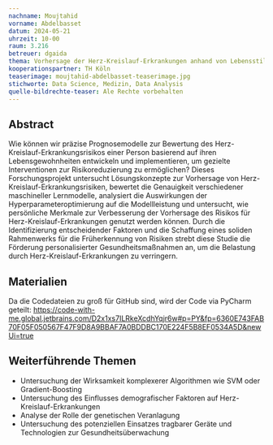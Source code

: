 ```yaml
---
nachname: Moujtahid
vorname: Abdelbasset
datum: 2024-05-21
uhrzeit: 10-00
raum: 3.216 
betreuer: dgaida
thema: Vorhersage der Herz-Kreislauf-Erkrankungen anhand von Lebensstilfaktoren
kooperationspartner: TH Köln
teaserimage: moujtahid-abdelbasset-teaserimage.jpg
stichworte: Data Science, Medizin, Data Analysis 
quelle-bildrechte-teaser: Ale Rechte vorbehalten
---
```


## Abstract
Wie können wir präzise Prognosemodelle zur Bewertung des Herz-Kreislauf-Erkrankungsrisikos einer Person basierend auf ihren Lebensgewohnheiten entwickeln und implementieren, um gezielte Interventionen zur Risikoreduzierung zu ermöglichen? Dieses Forschungsprojekt untersucht Lösungskonzepte zur Vorhersage von Herz-Kreislauf-Erkrankungsrisiken, bewertet die Genauigkeit verschiedener maschineller Lernmodelle, analysiert die Auswirkungen der Hyperparameteroptimierung auf die Modellleistung und untersucht, wie persönliche Merkmale zur Verbesserung der Vorhersage des Risikos für Herz-Kreislauf-Erkrankungen genutzt werden können. Durch die Identifizierung entscheidender Faktoren und die Schaffung eines soliden Rahmenwerks für die Früherkennung von Risiken strebt diese Studie die Förderung personalisierter Gesundheitsmaßnahmen an, um die Belastung durch Herz-Kreislauf-Erkrankungen zu verringern.

## Materialien
Da die Codedateien zu groß für GitHub sind, wird der Code via PyCharm geteilt:
https://code-with-me.global.jetbrains.com/D2x1xs7ILRkeXcdhYqjr6w#p=PY&fp=6360E743FAB70F05F050567F47F9D8A9BBAF7A0BDDBC170E224F5B8EF0534A5D&newUi=true

## Weiterführende Themen
* Untersuchung der Wirksamkeit komplexerer Algorithmen wie SVM oder Gradient-Boosting 
* Untersuchung des Einflusses demografischer Faktoren auf Herz-Kreislauf-Erkrankungen 
* Analyse der Rolle der genetischen Veranlagung  
* Untersuchung des potenziellen Einsatzes tragbarer Geräte und Technologien zur Gesundheitsüberwachung 
